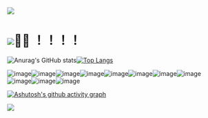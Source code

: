 # <img src="https://readme-typing-svg.herokuapp.com/?lines=I%20AM%20LIMO!!!!;Welcome%20to%20limo's%20Github%20Homepage&font=Roboto" />

# <img src="https://visitor-badge.glitch.me/badge?page_id=https://github.com/limoest&right_color=red" />👀🐒 ！！！！

![Anurag's GitHub stats](https://github-readme-stats.vercel.app/api?username=limoest&show_icons=true&theme=cobalt2)[![Top Langs](https://github-readme-stats.vercel.app/api/top-langs/?username=limoest&layout=compact&theme=cobalt)](https://github.com/anuraghazra/github-readme-stats)

![image](https://img.shields.io/badge/good-limo-green)![image](https://img.shields.io/badge/good-limo-green)![image](https://img.shields.io/badge/good-limo-green)![image](https://img.shields.io/badge/good-limo-green)![image](https://img.shields.io/badge/good-limo-green)![image](https://img.shields.io/badge/good-limo-green)![image](https://img.shields.io/badge/good-limo-green)![image](https://img.shields.io/badge/good-limo-green)![image](https://img.shields.io/badge/good-limo-green)![image](https://img.shields.io/badge/good-limo-green)![image](https://img.shields.io/badge/good-limo-green)

[![Ashutosh's github activity graph](https://activity-graph.herokuapp.com/graph?username=limoest&theme=react-dark)](https://github.com/ashutosh00710/github-readme-activity-graph)

![](https://stats.justsong.cn/api/github?username=limoest&theme=dark)
